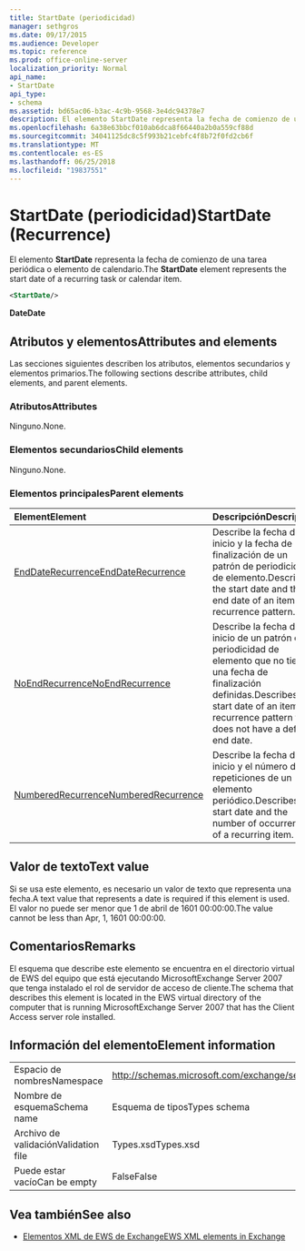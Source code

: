 ```yaml
---
title: StartDate (periodicidad)
manager: sethgros
ms.date: 09/17/2015
ms.audience: Developer
ms.topic: reference
ms.prod: office-online-server
localization_priority: Normal
api_name:
- StartDate
api_type:
- schema
ms.assetid: bd65ac06-b3ac-4c9b-9568-3e4dc94378e7
description: El elemento StartDate representa la fecha de comienzo de una tarea periódica o elemento de calendario.
ms.openlocfilehash: 6a38e63bbcf010ab6dca8f66440a2b0a559cf88d
ms.sourcegitcommit: 34041125dc8c5f993b21cebfc4f8b72f0fd2cb6f
ms.translationtype: MT
ms.contentlocale: es-ES
ms.lasthandoff: 06/25/2018
ms.locfileid: "19837551"
---
```

# <a name="startdate-recurrence"></a><span data-ttu-id="22386-103">StartDate (periodicidad)</span><span class="sxs-lookup"><span data-stu-id="22386-103">StartDate (Recurrence)</span></span>

<span data-ttu-id="22386-104">El elemento **StartDate** representa la fecha de comienzo de una tarea periódica o elemento de calendario.</span><span class="sxs-lookup"><span data-stu-id="22386-104">The **StartDate** element represents the start date of a recurring task or calendar item.</span></span> 
  
```xml
<StartDate/>
```

<span data-ttu-id="22386-105">**Date**</span><span class="sxs-lookup"><span data-stu-id="22386-105">**Date**</span></span>

## <a name="attributes-and-elements"></a><span data-ttu-id="22386-106">Atributos y elementos</span><span class="sxs-lookup"><span data-stu-id="22386-106">Attributes and elements</span></span>

<span data-ttu-id="22386-107">Las secciones siguientes describen los atributos, elementos secundarios y elementos primarios.</span><span class="sxs-lookup"><span data-stu-id="22386-107">The following sections describe attributes, child elements, and parent elements.</span></span>
  
### <a name="attributes"></a><span data-ttu-id="22386-108">Atributos</span><span class="sxs-lookup"><span data-stu-id="22386-108">Attributes</span></span>

<span data-ttu-id="22386-109">Ninguno.</span><span class="sxs-lookup"><span data-stu-id="22386-109">None.</span></span>
  
### <a name="child-elements"></a><span data-ttu-id="22386-110">Elementos secundarios</span><span class="sxs-lookup"><span data-stu-id="22386-110">Child elements</span></span>

<span data-ttu-id="22386-111">Ninguno.</span><span class="sxs-lookup"><span data-stu-id="22386-111">None.</span></span>
  
### <a name="parent-elements"></a><span data-ttu-id="22386-112">Elementos principales</span><span class="sxs-lookup"><span data-stu-id="22386-112">Parent elements</span></span>

|<span data-ttu-id="22386-113">**Element**</span><span class="sxs-lookup"><span data-stu-id="22386-113">**Element**</span></span>|<span data-ttu-id="22386-114">**Descripción**</span><span class="sxs-lookup"><span data-stu-id="22386-114">**Description**</span></span>|
|:-----|:-----|
|[<span data-ttu-id="22386-115">EndDateRecurrence</span><span class="sxs-lookup"><span data-stu-id="22386-115">EndDateRecurrence</span></span>](enddaterecurrence.md) <br/> |<span data-ttu-id="22386-116">Describe la fecha de inicio y la fecha de finalización de un patrón de periodicidad de elemento.</span><span class="sxs-lookup"><span data-stu-id="22386-116">Describes the start date and the end date of an item recurrence pattern.</span></span>  <br/> |
|[<span data-ttu-id="22386-117">NoEndRecurrence</span><span class="sxs-lookup"><span data-stu-id="22386-117">NoEndRecurrence</span></span>](noendrecurrence.md) <br/> |<span data-ttu-id="22386-118">Describe la fecha de inicio de un patrón de periodicidad de elemento que no tiene una fecha de finalización definidas.</span><span class="sxs-lookup"><span data-stu-id="22386-118">Describes the start date of an item recurrence pattern that does not have a defined end date.</span></span>  <br/> |
|[<span data-ttu-id="22386-119">NumberedRecurrence</span><span class="sxs-lookup"><span data-stu-id="22386-119">NumberedRecurrence</span></span>](numberedrecurrence.md) <br/> |<span data-ttu-id="22386-120">Describe la fecha de inicio y el número de repeticiones de un elemento periódico.</span><span class="sxs-lookup"><span data-stu-id="22386-120">Describes the start date and the number of occurrences of a recurring item.</span></span>  <br/> |
   
## <a name="text-value"></a><span data-ttu-id="22386-121">Valor de texto</span><span class="sxs-lookup"><span data-stu-id="22386-121">Text value</span></span>

<span data-ttu-id="22386-122">Si se usa este elemento, es necesario un valor de texto que representa una fecha.</span><span class="sxs-lookup"><span data-stu-id="22386-122">A text value that represents a date is required if this element is used.</span></span> <span data-ttu-id="22386-123">El valor no puede ser menor que 1 de abril de 1601 00:00:00.</span><span class="sxs-lookup"><span data-stu-id="22386-123">The value cannot be less than Apr, 1, 1601 00:00:00.</span></span>
  
## <a name="remarks"></a><span data-ttu-id="22386-124">Comentarios</span><span class="sxs-lookup"><span data-stu-id="22386-124">Remarks</span></span>

<span data-ttu-id="22386-125">El esquema que describe este elemento se encuentra en el directorio virtual de EWS del equipo que está ejecutando MicrosoftExchange Server 2007 que tenga instalado el rol de servidor de acceso de cliente.</span><span class="sxs-lookup"><span data-stu-id="22386-125">The schema that describes this element is located in the EWS virtual directory of the computer that is running MicrosoftExchange Server 2007 that has the Client Access server role installed.</span></span>
  
## <a name="element-information"></a><span data-ttu-id="22386-126">Información del elemento</span><span class="sxs-lookup"><span data-stu-id="22386-126">Element information</span></span>

|||
|:-----|:-----|
|<span data-ttu-id="22386-127">Espacio de nombres</span><span class="sxs-lookup"><span data-stu-id="22386-127">Namespace</span></span>  <br/> |http://schemas.microsoft.com/exchange/services/2006/types  <br/> |
|<span data-ttu-id="22386-128">Nombre de esquema</span><span class="sxs-lookup"><span data-stu-id="22386-128">Schema name</span></span>  <br/> |<span data-ttu-id="22386-129">Esquema de tipos</span><span class="sxs-lookup"><span data-stu-id="22386-129">Types schema</span></span>  <br/> |
|<span data-ttu-id="22386-130">Archivo de validación</span><span class="sxs-lookup"><span data-stu-id="22386-130">Validation file</span></span>  <br/> |<span data-ttu-id="22386-131">Types.xsd</span><span class="sxs-lookup"><span data-stu-id="22386-131">Types.xsd</span></span>  <br/> |
|<span data-ttu-id="22386-132">Puede estar vacío</span><span class="sxs-lookup"><span data-stu-id="22386-132">Can be empty</span></span>  <br/> |<span data-ttu-id="22386-133">False</span><span class="sxs-lookup"><span data-stu-id="22386-133">False</span></span>  <br/> |
   
## <a name="see-also"></a><span data-ttu-id="22386-134">Vea también</span><span class="sxs-lookup"><span data-stu-id="22386-134">See also</span></span>

- [<span data-ttu-id="22386-135">Elementos XML de EWS de Exchange</span><span class="sxs-lookup"><span data-stu-id="22386-135">EWS XML elements in Exchange</span></span>](ews-xml-elements-in-exchange.md)

